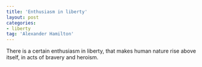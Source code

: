 ```yaml
---
title: 'Enthusiasm in liberty'
layout: post
categories:
- liberty
tag: 'Alexander Hamilton'
---
```


There is a certain enthusiasm in liberty, that makes human nature rise above itself, in acts of bravery and heroism.